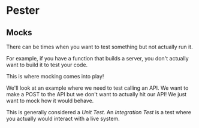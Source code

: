 # Pester

## Mocks

There can be times when you want to test something but not actually run it.

For example, if you have a function that builds a server, you don't actually want to build it to test your code.

This is where mocking comes into play!

We'll look at an example where we need to test calling an API.
We want to make a POST to the API but we don't want to actually hit our API!
We just want to mock how it would behave.

This is generally considered a _Unit Test_. 
An _Integration Test_ is a test where you actually would interact with a live system.
